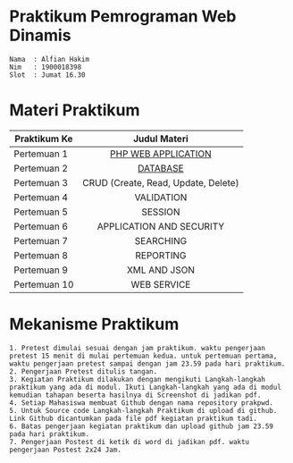<h1>Praktikum Pemrograman Web Dinamis </h1>

```
Nama  : Alfian Hakim
Nim   : 1900018398
Slot  : Jumat 16.30
```

<h1>Materi Praktikum</h1>

| Praktikum Ke | Judul Materi |
| ------------- |:-------------:|
| Pertemuan 1  | <a href="https://github.com/alfiankidz/prakpwd/tree/main/Pertemuan%201" target="_blank">PHP WEB APPLICATION</a> |
| Pertemuan 2  | <a href="https://github.com/alfiankidz/prakpwd/tree/main/Pertemuan%202" target="_blank">DATABASE</a> |
| Pertemuan 3  | CRUD (Create, Read, Update, Delete) |
| Pertemuan 4  | VALIDATION |
| Pertemuan 5  | SESSION |
| Pertemuan 6  | APPLICATION AND SECURITY |
| Pertemuan 7  | SEARCHING |
| Pertemuan 8  | REPORTING |
| Pertemuan 9  | XML AND JSON |
| Pertemuan 10  | WEB SERVICE |

<h1>Mekanisme Praktikum</h1>

```
1. Pretest dimulai sesuai dengan jam praktikum. waktu pengerjaan pretest 15 menit di mulai pertemuan kedua. untuk pertemuan pertama, waktu pengerjaan pretest sampai dengan jam 23.59 pada hari praktikum.
2. Pengerjaan Pretest ditulis tangan.
3. Kegiatan Praktikum dilakukan dengan mengikuti Langkah-langkah praktikum yang ada di modul. Ikuti Langkah-langkah yang ada di modul kemudian tahapan beserta hasilnya di Screenshot di jadikan pdf.
4. Setiap Mahasiswa membuat Github dengan nama repository prakpwd.
5. Untuk Source code Langkah-langkah Praktikum di upload di github. Link Github dicantumkan pada file pdf kegiatan praktikum tadi.
6. Batas pengerjaan kegiatan praktikum dan upload github jam 23.59 pada hari praktikum.
7. Pengerjaan Postest di ketik di word di jadikan pdf. waktu pengerjaan Postest 2x24 Jam.
```
